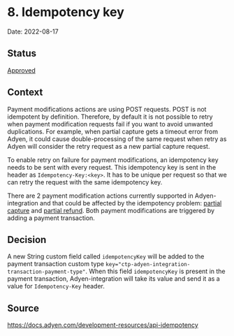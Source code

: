 # 8. Idempotency key

Date: 2022-08-17

## Status

[Approved](https://github.com/commercetools/commercetools-adyen-integration/pull/1000)

## Context
Payment modifications actions are using POST requests. POST is not idempotent by definition. Therefore, by default it is not possible to retry when payment modification requests fail if you want to avoid unwanted duplications. For example, when partial capture gets a timeout error from Adyen, it could cause double-processing of the same request when retry as Adyen will consider the retry request as a new partial capture request.

To enable retry on failure for payment modifications, an idempotency key needs to be sent with every request. This idempotency key is sent in the header as `Idempotency-Key:<key>`. It has to be unique per request so that we can retry the request with the same idempotency key.

There are 2 payment modification actions currently supported in Adyen-integration and that could be affected by the idempotency problem: [partial capture](../../extension/docs/ManualCapture.md) and [partial refund](../../extension/docs/Refund.md). Both payment modifications are triggered by adding a payment transaction.   

## Decision
A new String custom field called `idempotencyKey` will be added to the payment transaction custom type `key="ctp-adyen-integration-transaction-payment-type"`. When this field `idempotencyKey` is present in the payment transaction, Adyen-integration will take its value and send it as a value for `Idempotency-Key` header. 

## Source
https://docs.adyen.com/development-resources/api-idempotency
